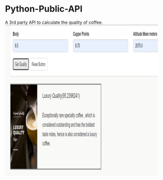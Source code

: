 # Python-Public-API

A 3rd party API to calculate the quality of coffee.
<img width="600px" height="500px" src="https://github.com/Shruti-T/Coffee-Quality-Detection/blob/main/output.png">
